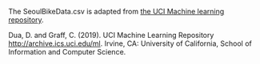 The SeoulBikeData.csv is adapted from [the UCI Machine learning repository](https://archive.ics.uci.edu/ml/datasets/Seoul+Bike+Sharing+Demand).



Dua, D. and Graff, C. (2019). UCI Machine Learning Repository <http://archive.ics.uci.edu/ml>. Irvine, CA: University of California, School of Information and Computer Science.
